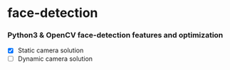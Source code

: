 # face-detection
### Python3 &amp; OpenCV face-detection features and optimization 

- [x] Static camera solution
- [ ] Dynamic camera solution
